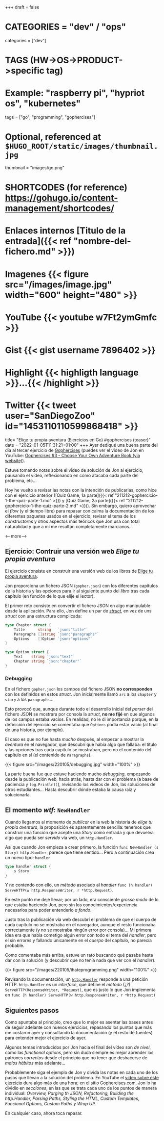 +++
draft = false

# CATEGORIES = "dev" / "ops"
categories = ["dev"]
# TAGS (HW->OS->PRODUCT->specific tag)
# Example: "raspberry pi", "hypriot os", "kubernetes"

tags = ["go", "programming", "gophercises"]

# Optional, referenced at `$HUGO_ROOT/static/images/thumbnail.jpg`
thumbnail = "images/go.png"

# SHORTCODES (for reference) https://gohugo.io/content-management/shortcodes/

# Enlaces internos  [Titulo de la entrada]({{< ref "nombre-del-fichero.md" >}})
# Imagenes          {{< figure src="/images/image.jpg" width="600" height="480" >}}
# YouTube           {{< youtube w7Ft2ymGmfc >}}
# Gist              {{< gist username 7896402 >}}
# Highlight         {{< highligth language >}}...{{< /highlight >}}
# Twitter           {{< tweet user="SanDiegoZoo" id="1453110110599868418" >}}

title=  "Elige tu propia aventura (Ejercicios en Go) #gophercises (teaser)"
date = "2022-01-05T11:31:21+01:00"
+++
Ayer dediqué una buena parte del día al tercer ejercicio de [Gophercises](https://gophercises.com/) (puedes ver el vídeo de Jon en YouTube: [Gophercises #3 - Choose Your Own Adventure Book (via website)](https://www.youtube.com/watch?v=DPCGXJLFlPU)).

Estuve tomando notas sobre el vídeo de solución de Jon al ejercicio, pausando el vídeo, reflexionando en cómo atacaba cada parte del problema, etc...

Hoy he vuelto a revisar las notas con la intención de publicarlas, como hice con el ejercicio anterior ([Quiz Game, 1a parte]({{< ref "211212-gophercicio-1-the-quiz-parte-1.md" >}}) y [Quiz Game, 2a parte]({{< ref "211212-gophercicio-1-the-quiz-parte-2.md" >}})). Sin embargo, quiero aprovechar el *flow* (y el tiempo libre) para repasar con calma la documentación de los diferentes paquetes usados en el ejercicio, revisar el tema de los *constructores* y otros aspectos más teóricos que Jon usa con total naturalidad y que a mí me resultan completamente marcianos...

<--more-->

## Ejercicio: Contruir una versión web *Elige tu propia aventura*

El ejercicio consiste en construir una versión web de los libros de [Elige tu propia aventura](https://es.wikipedia.org/wiki/Elige_tu_propia_aventura).

Jon proporciona un fichero JSON (`gopher.json`) con los diferentes capítulos de la historia y las opciones para ir al siguiente punto del *libro* tras cada capítulo (en función de lo que elije el lector).

El primer reto consiste en convertir el fichero JSON en algo manipulable desde la aplicación. Para ello, Jon define un par de [*struct*](https://gobyexample.com/structs), en vez de uns *struct* con una estructura complicada:

```go
type Chapter struct {
    Title      string   `json:"title"`
    Paragraphs []string `json:"paragraphs"`
    Options    []Option `json:"options"`
}

type Option struct {
    Text    string `json:"text"`
    Chapter string `json:"chapter"`
}
```

### Debugging

En el fichero `gopher.json` los campos del fichero JSON **no corresponden** con los definidos en estos *struct*. Jon inicialmente llamó `arc` a los `chapter` y `story` a los `paragraphs`...

Esto provocó que, aunque durante todo el desarrollo inicial del *parser* del fichero JSON se mostrara por consola la *struct*, **no me fijé** en que algunos de los campos estaba vacíos. En realidad, no le di importancia porque, en la definición del ejercicio se comentaba que `Options` podía estar vacío (al final de una historia, por ejemplo).

El caso es que no fue hasta *mucho* después, al empezar a mostrar la *aventura* en el navegador, que descubrí que había algo que fallaba: el título y las opciones tras cada capítulo se mostraban, pero no el contenido del capítulo en sí (el contenido de `Paragraphs`).

{{< figure src="/images/220105/debugging.jpg" width="100%" >}}

La parte buena fue que estuve haciendo mucho *debugging*, empezando desde la publicación web, hacia atrás, hasta dar con el problema (a base de paciencia y `log.Println()`), revisando los vídeos de Jon, las soluciones de otros estudiantes... Hasta descubrir dónde estaba la causa raíz y solucionarla.

## El momento *wtf*: `NewHandler`

Cuando llegamos al momento de *publicar* en la web la historia de *elige tu propia aventura*, la proposición es aparentemente sencilla: tenemos que construir una función que acepte una *Story* como entrada y que devuelva algo que pueda ser *servido* vía web, un `http.Handler`.

Así que cuando Jon empieza a crear primero, la función `func NewHandler (s Story) http.Handler`, parece que tiene sentido... Pero a continuación crea un nuevo tipo: `handler`

```go
type handler struct {
    s Story
}
```

Y no contendo con ello, un *método* asociado al *handler* `func (h handler) ServeHTTP(w http.ResponseWriter, r *http.Request)`.

En este punto me dejé llevar; por un lado, era consciente *grosso modo* de lo que estaba haciendo Jon, pero sin los conocimientos/experiencia necesarios para poder entenderlo *a fondo*.

Justo tras la publicación vía web descubrí el problema de que el cuerpo de cada capítulo no se mostraba en el navegador, aunque el resto funcionaba correctamente (y no se mostraba ningún error por consola)... Mi primera idea era que había cometigo algún error con todo el tema del *handler*; pero el sin errores y fallando únicamente en el *cuerpo* del capítulo, no parecía probable.

Como comentaba más arriba, estuve un rato buscando qué pasaba hasta dar con la solución (y descubrir que no tenía nada que ver con el *handler*).

{{< figure src="/images/220105/ihateprogramming.png" width="100%" >}}

Revisando la documentación, un [`http.Handler`](https://pkg.go.dev/net/http#Handler) responde a una petición HTTP. `http.Handler` es un *interface*, que define el *método* (¿?) `ServeHTTP(ResponseWriter, *Request)`, que es justo lo que Jon implementa en `func (h handler) ServeHTTP(w http.ResponseWriter, r *http.Request)`

## Siguientes pasos

Como apuntaba al principio, creo que lo mejor es asentar las bases antes de seguir adelante con nuevos ejercicios, repasando los puntos que más me costaron ayer y consultando la documentación (y el resto de fuentes) para entender mejor el ejercicio de ayer.

Algunos temas introducidos por Jon hacia el final del vídeo son *de nivel*, como las *functional options*, pero sin duda siempre es mejor aprender los patrones *correctos* desde el principio que no tener que deshacerse de *malos hábitos* más adelante...

Probablemente siga el ejemplo de Jon y divida las notas en cada uno de los pasos que llevan a la solución del problema. En YouTube el [vídeo sobre este ejercicio](https://youtu.be/DPCGXJLFlPU) dura algo más de una hora; en el sitio Gophercises.com, Jon lo ha dividio en *secciones*, en las que se trata cada uno de los puntos de manera individual: *Overview, Parging th JSON, Refactoring, Building the http.Handler, Parsing Paths, Styling the HTML, Custom Templates, Funcional Options, Custom Paths y Wrap UP*.

En cualquier caso, ahora toca repasar.
